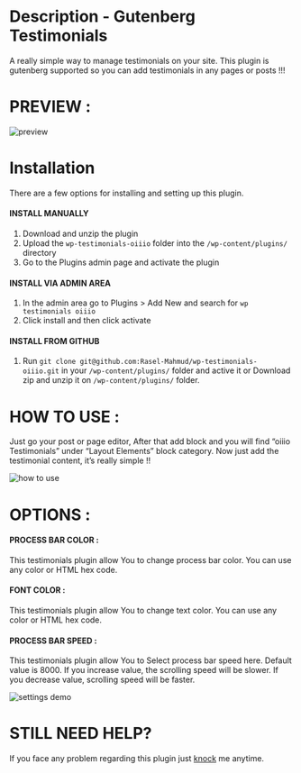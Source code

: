 ﻿# Description - Gutenberg Testimonials
A really simple way to manage testimonials on your site. This plugin is gutenberg supported so you can add testimonials in any pages or posts !!!

# PREVIEW :

![preview](https://ps.w.org/wp-testimonials-oiiio/assets/screenshot-1.gif?rev=2305549)

# Installation
There are a few options for installing and setting up this plugin.

#### INSTALL MANUALLY
1. Download and unzip the plugin
1. Upload the `wp-testimonials-oiiio` folder into the `/wp-content/plugins/` directory
1. Go to the Plugins admin page and activate the plugin

#### INSTALL VIA ADMIN AREA
1. In the admin area go to Plugins > Add New and search for `wp testimonials oiiio`
1. Click install and then click activate

#### INSTALL FROM GITHUB
1. Run `git clone git@github.com:Rasel-Mahmud/wp-testimonials-oiiio.git` in your `/wp-content/plugins/` folder and active it or Download zip and unzip it on `/wp-content/plugins/` folder.

# HOW TO USE :
Just go your post or page editor, After that add block and you will find “oiiio Testimonials” under “Layout Elements” block category. Now just add the testimonial content, it’s really simple !!

![how to use](https://ps.w.org/wp-testimonials-oiiio/assets/screenshot-2.gif?rev=2304832)

# OPTIONS :
#### PROCESS BAR COLOR :
This testimonials plugin allow You to change process bar color. You can use any color or HTML hex code.

#### FONT COLOR :
This testimonials plugin allow You to change text color. You can use any color or HTML hex code.

#### PROCESS BAR SPEED :
This testimonials plugin allow You to Select process bar speed here. Default value is 8000. If you increase value, the scrolling speed will be slower. If you decrease value, scrolling speed will be faster.

![settings demo](https://ps.w.org/wp-testimonials-oiiio/assets/screenshot-3.png?rev=2304833)


# STILL NEED HELP?
If you face any problem regarding this plugin just <a href="https://rasel-portfolio.com" target="_blank">knock</a> me anytime.
